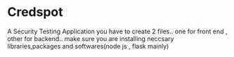 # Credspot
A Security Testing Application
 you have to create 2 files.. one for front end , other for backend.. 
 make sure you are installing neccsary libraries,packages and softwares(node js , flask mainly)
